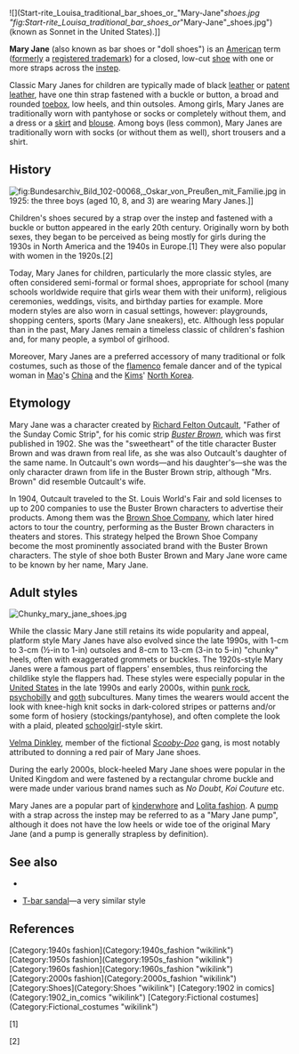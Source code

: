 ![](Start-rite_Louisa_traditional_bar_shoes_or_"Mary-Jane"_shoes.jpg "fig:Start-rite_Louisa_traditional_bar_shoes_or_"Mary-Jane"_shoes.jpg")
(known as Sonnet in the United States).\]\]

**Mary Jane** (also known as bar shoes or "doll shoes") is an
[American](American_English "wikilink") term
([formerly](Genericized_trademark "wikilink") a [registered
trademark](Trademark#Registration "wikilink")) for a closed, low-cut
[shoe](shoe "wikilink") with one or more straps across the
[instep](instep "wikilink").

Classic Mary Janes for children are typically made of black
[leather](leather "wikilink") or [patent
leather](patent_leather "wikilink"), have one thin strap fastened with a
buckle or button, a broad and rounded [toebox](toebox "wikilink"), low
heels, and thin outsoles. Among girls, Mary Janes are traditionally worn
with pantyhose or socks or completely without them, and a dress or a
[skirt](skirt "wikilink") and [blouse](blouse "wikilink"). Among boys
(less common), Mary Janes are traditionally worn with socks (or without
them as well), short trousers and a shirt.

## History

![](Bundesarchiv_Bild_102-00068,_Oskar_von_Preußen_mit_Familie.jpg "fig:Bundesarchiv_Bild_102-00068,_Oskar_von_Preußen_mit_Familie.jpg")
in 1925: the three boys (aged 10, 8, and 3) are wearing Mary Janes.\]\]

Children's shoes secured by a strap over the instep and fastened with a
buckle or button appeared in the early 20th century. Originally worn by
both sexes, they began to be perceived as being mostly for girls during
the 1930s in North America and the 1940s in Europe.[1] They were also
popular with women in the 1920s.[2]

Today, Mary Janes for children, particularly the more classic styles,
are often considered semi-formal or formal shoes, appropriate for school
(many schools worldwide require that girls wear them with their
uniform), religious ceremonies, weddings, visits, and birthday parties
for example. More modern styles are also worn in casual settings,
however: playgrounds, shopping centers, sports (Mary Jane sneakers),
etc. Although less popular than in the past, Mary Janes remain a
timeless classic of children's fashion and, for many people, a symbol of
girlhood.

Moreover, Mary Janes are a preferred accessory of many traditional or
folk costumes, such as those of the [flamenco](flamenco "wikilink")
female dancer and of the typical woman in [Mao](Mao_Zedong "wikilink")'s
[China](China "wikilink") and the
[Kims](Kim_dynasty_(North_Korea) "wikilink")' [North
Korea](North_Korea "wikilink").

## Etymology

Mary Jane was a character created by [Richard Felton
Outcault](Richard_Felton_Outcault "wikilink"), "Father of the Sunday
Comic Strip", for his comic strip *[Buster
Brown](Buster_Brown "wikilink")*, which was first published in 1902. She
was the "sweetheart" of the title character Buster Brown and was drawn
from real life, as she was also Outcault's daughter of the same name. In
Outcault's own words—and his daughter's—she was the only character drawn
from life in the Buster Brown strip, although "Mrs. Brown" did resemble
Outcault's wife.

In 1904, Outcault traveled to the St. Louis World's Fair and sold
licenses to up to 200 companies to use the Buster Brown characters to
advertise their products. Among them was the [Brown Shoe
Company](Brown_Shoe_Company "wikilink"), which later hired actors to
tour the country, performing as the Buster Brown characters in theaters
and stores. This strategy helped the Brown Shoe Company become the most
prominently associated brand with the Buster Brown characters. The style
of shoe both Buster Brown and Mary Jane wore came to be known by her
name, Mary Jane.

## Adult styles

![](Chunky_mary_jane_shoes.jpg "Chunky_mary_jane_shoes.jpg")

While the classic Mary Jane still retains its wide popularity and
appeal, platform style Mary Janes have also evolved since the late
1990s, with 1-cm to 3-cm (½-in to 1-in) outsoles and 8-cm to 13-cm (3-in
to 5-in) "chunky" heels, often with exaggerated grommets or buckles. The
1920s-style Mary Janes were a famous part of flappers' ensembles, thus
reinforcing the childlike style the flappers had. These styles were
especially popular in the [United States](United_States "wikilink") in
the late 1990s and early 2000s, within [punk
rock](punk_rock "wikilink"), [psychobilly](psychobilly "wikilink") and
[goth](Goth_subculture "wikilink") subcultures. Many times the wearers
would accent the look with knee-high knit socks in dark-colored stripes
or patterns and/or some form of hosiery (stockings/pantyhose), and often
complete the look with a plaid, pleated
[schoolgirl](Student "wikilink")-style skirt.

[Velma Dinkley](Velma_Dinkley "wikilink"), member of the fictional
*[Scooby-Doo](Scooby-Doo "wikilink")* gang, is most notably attributed
to donning a red pair of Mary Jane shoes.

During the early 2000s, block-heeled Mary Jane shoes were popular in the
United Kingdom and were fastened by a rectangular chrome buckle and were
made under various brand names such as *No Doubt*, *Koi Couture* etc.

Mary Janes are a popular part of [kinderwhore](kinderwhore "wikilink")
and [Lolita fashion](Lolita_fashion "wikilink"). A
[pump](court_shoe "wikilink") with a strap across the instep may be
referred to as a "Mary Jane pump", although it does not have the low
heels or wide toe of the original Mary Jane (and a pump is generally
strapless by definition).

## See also

-

-   [T-bar sandal](T-bar_sandal "wikilink")—a very similar style

## References

<references />
[Category:1940s fashion](Category:1940s_fashion "wikilink")
[Category:1950s fashion](Category:1950s_fashion "wikilink")
[Category:1960s fashion](Category:1960s_fashion "wikilink")
[Category:2000s fashion](Category:2000s_fashion "wikilink")
[Category:Shoes](Category:Shoes "wikilink") [Category:1902 in
comics](Category:1902_in_comics "wikilink") [Category:Fictional
costumes](Category:Fictional_costumes "wikilink")

[1]

[2]